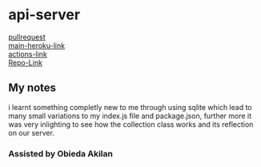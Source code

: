 # api-server

[pullrequest](https://github.com/osama-abdallah/api-server/pull/1)  
[main-heroku-link](https://osama-api-server.herokuapp.com/)  
[actions-link](https://github.com/osama-abdallah/api-server/actions)  
[Repo-Link](https://github.com/osama-abdallah/api-server)

## My notes
i learnt something completly new to me through using sqlite which lead to many small variations to my index.js file and package.json,
further more it was very inlighting to see how the collection class works and its reflection on our server.


### Assisted by Obieda Akilan